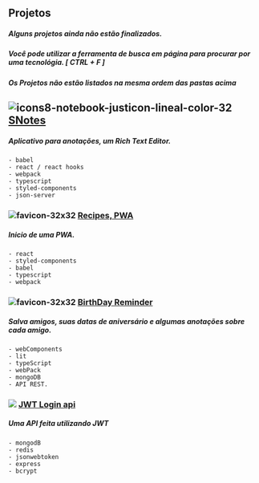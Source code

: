 <!-- ![banner](https://user-images.githubusercontent.com/88716893/164410744-1de53f9a-719d-4955-83b5-5f6787401786.png) -->

## Projetos

##### Alguns projetos ainda não estão finalizados.

##### Você pode utilizar a ferramenta de busca em página para procurar por uma tecnológia. [ CTRL + F ]

##### **_Os Projetos não estão listados na mesma ordem das pastas acima_**




## ![icons8-notebook-justicon-lineal-color-32](https://user-images.githubusercontent.com/88716893/166608554-33f3d8fb-1b1a-4414-8fa5-3b2b52dca1f9.png) [**SNotes**](./04_s_notes/)

##### Aplicativo para anotações, um Rich Text Editor.
    - babel
    - react / react hooks
    - webpack
    - typescript
    - styled-components
    - json-server
    
    
    
    
### ![favicon-32x32](https://user-images.githubusercontent.com/88716893/166608701-67e46550-6551-407d-a68f-997ddc4f5204.png) [Recipes, PWA](./03_Recipes_Notebook/)


##### Inicio de uma PWA.

    - react
    - styled-components
    - babel
    - typescript
    - webpack




### ![favicon-32x32](https://user-images.githubusercontent.com/88716893/166608816-45ad7903-c116-420c-b85e-24a976e177a4.png) [BirthDay Reminder](https://github.com/Rafael-Cesario/Lab/tree/main/02_birthday_reminder)

##### Salva amigos, suas datas de aniversário e algumas anotações sobre cada amigo.
    - webComponents
    - lit
    - typeScript
    - webPack
    - mongoDB
    - API REST.





### <img src="https://img.icons8.com/bubbles/32/000000/lock-2.png"/> [JWT Login api](./01_Authentication_JWT/)

##### Uma API feita utilizando JWT
    - mongodB
    - redis
    - jsonwebtoken
    - express
    - bcrypt
